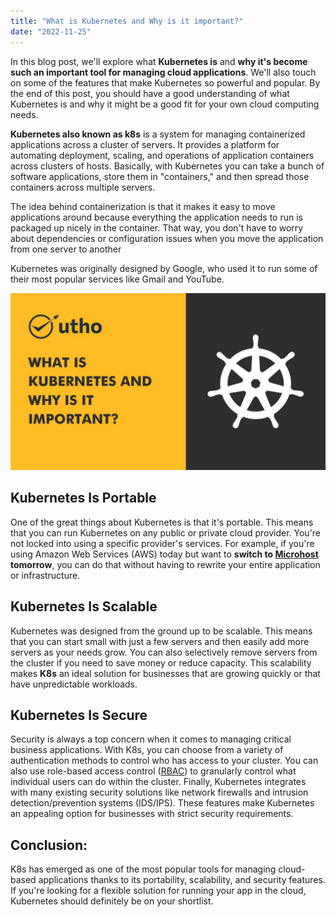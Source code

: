 ```yaml
---
title: "What is Kubernetes and Why is it important?"
date: "2022-11-25"
---
```


In this blog post, we'll explore what **Kubernetes is** and **why it's become such an important tool for managing cloud applications**. We'll also touch on some of the features that make Kubernetes so powerful and popular. By the end of this post, you should have a good understanding of what Kubernetes is and why it might be a good fit for your own cloud computing needs. 

**Kubernetes also known as k8s** is a system for managing containerized applications across a cluster of servers. It provides a platform for automating deployment, scaling, and operations of application containers across clusters of hosts. Basically, with Kubernetes you can take a bunch of software applications, store them in "containers," and then spread those containers across multiple servers. 

The idea behind containerization is that it makes it easy to move applications around because everything the application needs to run is packaged up nicely in the container. That way, you don't have to worry about dependencies or configuration issues when you move the application from one server to another

Kubernetes was originally designed by Google, who used it to run some of their most popular services like Gmail and YouTube.

![What is Kubernetes and Why is it important](images/What-is-Kubernetes-and-Why-is-it-important-1.jpg)

## **Kubernetes Is Portable** 

One of the great things about Kubernetes is that it's portable. This means that you can run Kubernetes on any public or private cloud provider. You're not locked into using a specific provider's services. For example, if you're using Amazon Web Services (AWS) today but want to **switch to [Microhost](https://utho.com/) tomorrow**, you can do that without having to rewrite your entire application or infrastructure. 

## **Kubernetes Is Scalable** 

Kubernetes was designed from the ground up to be scalable. This means that you can start small with just a few servers and then easily add more servers as your needs grow. You can also selectively remove servers from the cluster if you need to save money or reduce capacity. This scalability makes **K8s** an ideal solution for businesses that are growing quickly or that have unpredictable workloads. 

## **Kubernetes Is Secure** 

Security is always a top concern when it comes to managing critical business applications. With K8s, you can choose from a variety of authentication methods to control who has access to your cluster. You can also use role-based access control ([RBAC](https://en.wikipedia.org/wiki/Role-based_access_control)) to granularly control what individual users can do within the cluster. Finally, Kubernetes integrates with many existing security solutions like network firewalls and intrusion detection/prevention systems (IDS/IPS). These features make Kubernetes an appealing option for businesses with strict security requirements. 

## Conclusion: 

K8s has emerged as one of the most popular tools for managing cloud-based applications thanks to its portability, scalability, and security features. If you're looking for a flexible solution for running your app in the cloud, Kubernetes should definitely be on your shortlist.
